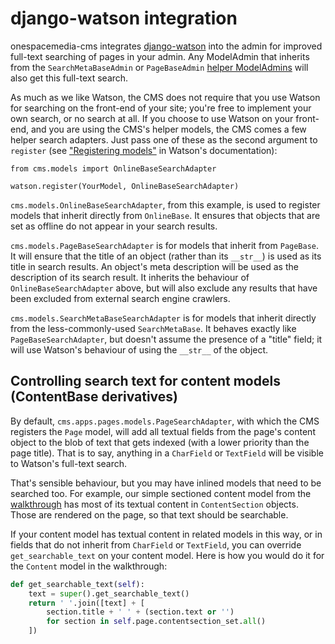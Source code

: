 # django-watson integration

onespacemedia-cms integrates [django-watson](https://github.com/etianen/django-watson) into the admin for improved full-text searching of pages in your admin.
Any ModelAdmin that inherits from the `SearchMetaBaseAdmin` or `PageBaseAdmin` [helper ModelAdmins](helpers.md) will also get this full-text search.

As much as we like Watson, the CMS does not require that you use Watson for searching on the front-end of your site;
you're free to implement your own search, or no search at all.
If you choose to use Watson on your front-end, and you are using the CMS's helper models, the CMS comes a few helper search adapters.
Just pass one of these as the second argument to `register` (see ["Registering models"](https://github.com/etianen/django-watson/wiki/registering-models) in Watson's documentation):

```
from cms.models import OnlineBaseSearchAdapter

watson.register(YourModel, OnlineBaseSearchAdapter)
```

`cms.models.OnlineBaseSearchAdapter`, from this example, is used to register models that inherit directly from `OnlineBase`.
It ensures that objects that are set as offline do not appear in your search results.

`cms.models.PageBaseSearchAdapter` is for models that inherit from `PageBase`.
It will ensure that the title of an object (rather than its `__str__`) is used as its title in search results.
An object's meta description will be used as the description of its search result.
It inherits the behaviour of `OnlineBaseSearchAdapter` above, but will also exclude any results that have been excluded from external search engine crawlers.

`cms.models.SearchMetaBaseSearchAdapter` is for models that inherit directly from the less-commonly-used `SearchMetaBase`.
It behaves exactly like `PageBaseSearchAdapter`, but doesn't assume the presence of a "title" field; it will use Watson's behaviour of using the `__str__` of the object.

## Controlling search text for content models (ContentBase derivatives)

By default, `cms.apps.pages.models.PageSearchAdapter`, with which the CMS registers the `Page` model, will add all textual fields from the page's content object to the blob of text that gets indexed (with a lower priority than the page title).
That is to say, anything in a `CharField` or `TextField` will be visible to Watson's full-text search.

That's sensible behaviour, but you may have inlined models that need to be searched too.
For example, our simple sectioned content model from the [walkthrough](walkthrough.md) has most of its textual content in `ContentSection` objects.
Those are rendered on the page, so that text should be searchable.

If your content model has textual content in related models in this way, or in fields that do not inherit from `CharField` or `TextField`, you can override `get_searchable_text` on your content model.
Here is how you would do it for the `Content` model in the walkthrough:

```python
def get_searchable_text(self):
    text = super().get_searchable_text()
    return ' '.join([text] + [
        section.title + ' ' + (section.text or '')
        for section in self.page.contentsection_set.all()
    ])
```
